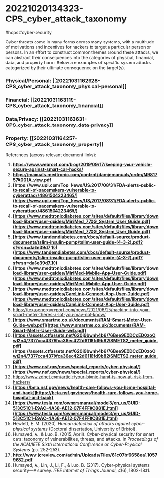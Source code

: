# 20221020134323-CPS_cyber_attack_taxonomy
#hcps #cyber-security

Cyber threats come in many forms across many systems, with a multitude of motivations and incentives for hackers to target a particular person or persons. In an effort to construct common themes around these attacks, we can abstract their consequences into the categories of physical, financial, data, and property harm. Below are examples of specific system attacks categorized by their ultimate consequence on the target(s).

### Physical/Personal: [[20221031162928-CPS_cyber_attack_taxonomy_physical-personal]]

### Financial: [[20221031163119-CPS_cyber_attack_taxonomy_financial]]

### Data/Privacy: [[20221031163631-CPS_cyber_attack_taxonomy_data-privacy]]

### Property: [[20221031164257-CPS_cyber_attack_taxonomy_property]]

References (across relevant document links):
1. **https://www.webroot.com/blog/2019/09/17/keeping-your-vehicle-secure-against-smart-car-hacks/**
2. **https://manuals.medtronic.com/content/dam/emanuals/crdm/M981757A001A_view.pdf**
3. **[https://www.upi.com/Top_News/US/2017/08/31/FDA-alerts-public-to-recall-of-pacemakers-vulnerable-to-cyberattack/4861504223465/](https://www.upi.com/Top_News/US/2017/08/31/FDA-alerts-public-to-recall-of-pacemakers-vulnerable-to-cyberattack/4861504223465/)**
4. **[https://www.medtronicdiabetes.com/sites/default/files/library/download-library/user-guides/MiniMed_770G_System_User_Guide.pdf](https://www.medtronicdiabetes.com/sites/default/files/library/download-library/user-guides/MiniMed_770G_System_User_Guide.pdf)**
5. **[https://www.tandemdiabetes.com/docs/default-source/product-documents/tslim-insulin-pump/tslim-user-guide-(4-3-2).pdf?sfvrsn=da6e39d7_10](https://www.tandemdiabetes.com/docs/default-source/product-documents/tslim-insulin-pump/tslim-user-guide-(4-3-2).pdf?sfvrsn=da6e39d7_10)**
6. **[https://www.medtronicdiabetes.com/sites/default/files/library/download-library/user-guides/MiniMed-Mobile-App-User-Guide.pdf](https://www.medtronicdiabetes.com/sites/default/files/library/download-library/user-guides/MiniMed-Mobile-App-User-Guide.pdf)**
7. **[https://www.medtronicdiabetes.com/sites/default/files/library/download-library/user-guides/CareLink-Connect-App-User-Guide.pdf](https://www.medtronicdiabetes.com/sites/default/files/library/download-library/user-guides/CareLink-Connect-App-User-Guide.pdf)**
8. https://texasenergyreport.com/news/2021/06/25/hacking-into-your-smart-meter-theres-a-lot-you-may-not-know/
9. **[https://www.smartme.co.uk/documents/RAM-Smart-Meter-User-Guide-web.pdf](https://www.smartme.co.uk/documents/RAM-Smart-Meter-User-Guide-web.pdf)**
10. **[https://assets.ctfassets.net/620j9bwnh4b6/76Bee9EXDCcEDOzoOwt2n4/7377cca4379fca36ed422d6116fd9b82/SMETS2_meter_guide.pdf](https://assets.ctfassets.net/620j9bwnh4b6/76Bee9EXDCcEDOzoOwt2n4/7377cca4379fca36ed422d6116fd9b82/SMETS2_meter_guide.pdf)**
11. **[https://www.nsf.gov/news/special_reports/cyber-physical/](https://www.nsf.gov/news/special_reports/cyber-physical/)**
12. https://www.zdnet.com/article/your-bionic-hand-is-now-at-risk-from-hackers/
13. **[https://beta.nsf.gov/news/health-care-follows-you-home-hospital-and-back](https://beta.nsf.gov/news/health-care-follows-you-home-hospital-and-back)**
14. **[https://www.tesla.com/ownersmanual/model3/en_us/GUID-518C51C1-E9AC-4A68-AE12-07F4FF8C881E.html](https://www.tesla.com/ownersmanual/model3/en_us/GUID-518C51C1-E9AC-4A68-AE12-07F4FF8C881E.html)**
15. Hewlett, E. M. (2020). _Human detection of attacks against cyber-physical systems_ (Doctoral dissertation, University of Bristol).
16. Humayed, A., & Luo, B. (2015, April). Cyber-physical security for smart cars: taxonomy of vulnerabilities, threats, and attacks. In _Proceedings of the ACM/IEEE Sixth International Conference on Cyber-Physical Systems_ (pp. 252-253).
17. **http://www.jcreview.com/admin/Uploads/Files/61c07bf6658ea1.10579682.pdf**
18. Humayed, A., Lin, J., Li, F., & Luo, B. (2017). Cyber-physical systems security—A survey. _IEEE Internet of Things Journal_, _4_(6), 1802-1831.